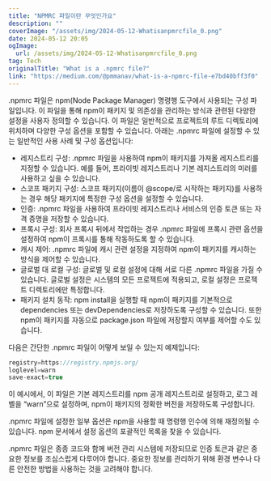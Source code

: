 ```yaml
---
title: "NPMRC 파일이란 무엇인가요"
description: ""
coverImage: "/assets/img/2024-05-12-Whatisanpmrcfile_0.png"
date: 2024-05-12 20:05
ogImage: 
  url: /assets/img/2024-05-12-Whatisanpmrcfile_0.png
tag: Tech
originalTitle: "What is a .npmrc file?"
link: "https://medium.com/@pmmanav/what-is-a-npmrc-file-e7bd40bff3f0"
---
```



.npmrc 파일은 npm(Node Package Manager) 명령행 도구에서 사용되는 구성 파일입니다. 이 파일을 통해 npm이 패키지 및 의존성을 관리하는 방식과 관련된 다양한 설정을 사용자 정의할 수 있습니다. 이 파일은 일반적으로 프로젝트의 루트 디렉토리에 위치하며 다양한 구성 옵션을 포함할 수 있습니다. 아래는 .npmrc 파일에 설정할 수 있는 일반적인 사용 사례 및 구성 옵션입니다:

- 레지스트리 구성: .npmrc 파일을 사용하여 npm이 패키지를 가져올 레지스트리를 지정할 수 있습니다. 예를 들어, 프라이빗 레지스트리나 기본 레지스트리의 미러를 사용하고 싶을 수 있습니다.
- 스코프 패키지 구성: 스코프 패키지(이름이 @scope/로 시작하는 패키지)를 사용하는 경우 해당 패키지에 특정한 구성 옵션을 설정할 수 있습니다.
- 인증: .npmrc 파일을 사용하여 프라이빗 레지스트리나 서비스의 인증 토큰 또는 자격 증명을 저장할 수 있습니다.
- 프록시 구성: 회사 프록시 뒤에서 작업하는 경우 .npmrc 파일에 프록시 관련 옵션을 설정하여 npm이 프록시를 통해 작동하도록 할 수 있습니다.
- 캐시 제어: .npmrc 파일에 캐시 관련 설정을 지정하여 npm이 패키지를 캐시하는 방식을 제어할 수 있습니다.
- 글로벌 대 로컬 구성: 글로벌 및 로컬 설정에 대해 서로 다른 .npmrc 파일을 가질 수 있습니다. 글로벌 설정은 시스템의 모든 프로젝트에 적용되고, 로컬 설정은 프로젝트 디렉토리에만 특정합니다.
- 패키지 설치 동작: npm install을 실행할 때 npm이 패키지를 기본적으로 dependencies 또는 devDependencies로 저장하도록 구성할 수 있습니다. 또한 npm이 패키지를 자동으로 package.json 파일에 저장할지 여부를 제어할 수도 있습니다.

다음은 간단한 .npmrc 파일이 어떻게 보일 수 있는지 예제입니다:

```js
registry=https://registry.npmjs.org/
loglevel=warn
save-exact=true
```



이 예시에서, 이 파일은 기본 레지스트리를 npm 공개 레지스트리로 설정하고, 로그 레벨을 “warn”으로 설정하며, npm이 패키지의 정확한 버전을 저장하도록 구성합니다.

.npmrc 파일에 설정한 일부 옵션은 npm을 사용할 때 명령행 인수에 의해 재정의될 수 있습니다. npm 문서에서 설정 옵션의 포괄적인 목록을 찾을 수 있습니다.

.npmrc 파일은 종종 코드와 함께 버전 관리 시스템에 저장되므로 인증 토큰과 같은 중요한 정보를 조심스럽게 다루어야 합니다. 중요한 정보를 관리하기 위해 환경 변수나 다른 안전한 방법을 사용하는 것을 고려해야 합니다.